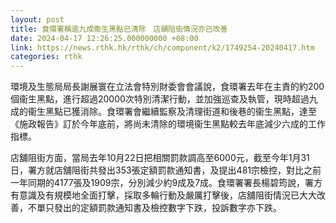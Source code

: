 ```yaml
---
layout: post
title: 食環署稱逾九成衞生黑點已清除　店舖阻街情況亦已改善
date: 2024-04-17 12:26:25.000000000 +08:00
link: https://news.rthk.hk/rthk/ch/component/k2/1749254-20240417.htm
categories: rthk
---
```


環境及生態局局長謝展寰在立法會特別財委會會議說，食環署去年在主責的約200個衞生黑點，進行超過20000次特別清潔行動，並加強巡查及執管，現時超過九成的衞生黑點已獲消除。食環署會繼續監察及清理街道和後巷的衞生黑點，達至《施政報告》訂於今年底前，將尚未清除的環境衞生黑點較去年底減少六成的工作指標。

店舖阻街方面，當局去年10月22日把相關罰款調高至6000元，截至今年1月31日，署方就店舖阻街共發出353張定額罰款通知書，及提出481宗檢控，對比之前一年同期的4177張及1909宗，分別減少約9成及7成。食環署署長楊碧筠說，署方有意識及有規模地全面打擊，採取多輪行動及嚴厲打擊後，店舖阻街情況已大大改善，不單只發出的定額罰款通知書及檢控數字下跌，投訴數字亦下跌。
